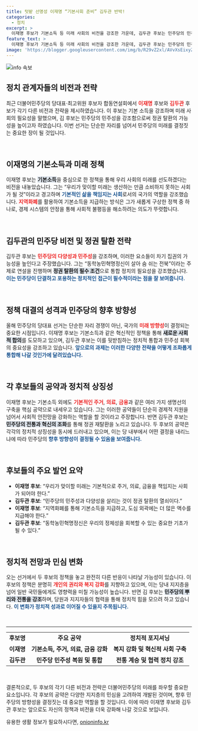 ```yaml
---
title: 텃밭 선명성 이재명 “기본사회 준비” 김두관 반박!
categories:
  - 정치
excerpt: >
  이재명 후보가 기본소득 등 미래 사회의 비전을 강조한 가운데, 김두관 후보는 민주당의 민주성 회복이 정권 탈환의 열쇠라고 주장했다. 두 후보의 팽팽한 대결 속에 민주당의 미래가 걸린 경쟁이 치열해지고 있다.
feature_text: >
  이재명 후보가 기본소득 등 미래 사회의 비전을 강조한 가운데, 김두관 후보는 민주당의 민주성 회복이 정권 탈환의 열쇠라고 주장했다. 두 후보의 팽팽한 대결 속에 민주당의 미래가 걸린 경쟁이 치열해지고 있다.
image: 'https://blogger.googleusercontent.com/img/b/R29vZ2xl/AVvXsEixyZcFfHzMRdzZMjFBmAUKJYCLCGyLL1o632UiGVXcaFdKo_bkvkuCioo0uUKlGfBVcT3P84aROyZIXSBEx3Aw5nCQ3pTgDom1WDC4m8eifvWiAmWEEVb4x6G_l8C0QH225ldMjyaFvpxGEBGNO37VmDTDMHGhJPq73UglMfDca1-0aw/s1600/blogspot.png'
---
```


<p><img src="https://blogger.googleusercontent.com/img/b/R29vZ2xl/AVvXsEixyZcFfHzMRdzZMjFBmAUKJYCLCGyLL1o632UiGVXcaFdKo_bkvkuCioo0uUKlGfBVcT3P84aROyZIXSBEx3Aw5nCQ3pTgDom1WDC4m8eifvWiAmWEEVb4x6G_l8C0QH225ldMjyaFvpxGEBGNO37VmDTDMHGhJPq73UglMfDca1-0aw/s1600/blogspot.png" alt="info 속보" /></p>

<h2 data-ke-size="size26">정치 관계자들의 비전과 전략</h2>

<p data-ke-size="size16">최근 더불어민주당의 당대표·최고위원 후보자 합동연설회에서 <b><span style="color: #ee2323;">이재명</span></b> 후보와 <b><span style="color: #ee2323;">김두관</span></b> 후보가 각기 다른 비전과 전략을 제시하였습니다. 이 후보는 기본 소득을 강조하며 미래 사회의 필요성을 말했으며, 김 후보는 민주당의 민주성을 강조함으로써 정권 탈환의 가능성을 높이고자 하였습니다. 이번 선거는 단순한 자리를 넘어서 민주당의 미래를 결정짓는 중요한 장이 될 것입니다. </p>

<p data-ke-size="size16">&nbsp;</p>

<h2 data-ke-size="size26">이재명의 기본소득과 미래 정책</h2>

<p data-ke-size="size16">이재명 후보는 <b><span style="background-color: #21538527;">기본소득</span></b>을 중심으로 한 정책을 통해 우리 사회의 미래를 선도하겠다는 비전을 내놓았습니다. 그는 “우리가 맞이할 미래는 생산하는 만큼 소비하지 못하는 사회가 될 것”이라고 경고하며 <b><span style="color: #1a5490;">기본적인 삶을 책임지는 사회</span></b>로서의 국가의 역할을 강조했습니다. <b><span style="color: #ee2323;">지역화폐</span></b>를 활용하여 기본소득을 지급하는 방식은 그가 새롭게 구상한 정책 중 하나로, 경제 시스템의 안정을 통해 사회적 불평등을 해소하려는 의도가 뚜렷합니다.</p>

<p data-ke-size="size16">&nbsp;</p>

<h2 data-ke-size="size26">김두관의 민주당 비전 및 정권 탈환 전략</h2>

<p data-ke-size="size16">김두관 후보는 <b><span style="color: #ee2323;">민주당의 다양성과 민주성</span></b>을 강조하며, 이러한 요소들이 차기 집권의 가능성을 높인다고 주장했습니다. 그는 “동학농민혁명정신이 살아 숨 쉬는 전북”이라는 주제로 연설을 진행하며 <b><span style="background-color: #21538527;">정권 탈환의 필수 조건</span></b>으로 통합 정치의 필요성을 강조했습니다. <b><span style="color: #1a5490;">이는 민주당이 단결하고 포용하는 정치적인 접근이 필수적이라는 점을 잘 보여줍니다.</span></b></p>

<p data-ke-size="size16">&nbsp;</p>

<h2 data-ke-size="size26">정책 대결의 성격과 민주당의 향후 방향성</h2>

<p data-ke-size="size16">올해 민주당의 당대표 선거는 단순한 자리 경쟁이 아닌, 국가의 <b><span style="color: #ee2323;">미래 방향성</span></b>이 결정되는 중요한 시점입니다. 이재명 후보는 기본소득과 같은 혁신적인 정책을 통해 <b><span style="background-color: #21538527;">새로운 사회적 합의</span></b>를 도모하고 있으며, 김두관 후보는 이를 뒷받침하는 정치적 통합과 민주성 회복의 중요성을 강조하고 있습니다. <b><span style="color: #1a5490;">앞으로의 과제는 이러한 다양한 전략을 어떻게 조화롭게 통합해 나갈 것인가에 달려있습니다.</span></b></p>

<p data-ke-size="size16">&nbsp;</p>

<h2 data-ke-size="size26">각 후보들의 공약과 정치적 상징성</h2>

<p data-ke-size="size16">이재명 후보는 기본소득 외에도 <b><span style="color: #ee2323;">기본적인 주거</span></b>, <b><span style="color: #ee2323;">의료</span></b>, <b><span style="color: #ee2323;">금융</span></b>과 같은 여러 가지 생명선의 구축을 핵심 공약으로 내세우고 있습니다. 그는 이러한 공약들이 단순히 경제적 지원을 넘어서 사회적 안전망을 강화하는 역할을 할 것이라고 주장합니다. 반면 김두관 후보는 <b><span style="background-color: #21538527;">민주당의 전통과 혁신의 조화</span></b>를 통해 정권 재탈환을 노리고 있습니다. 두 후보의 공약은 각각의 정치적 상징성을 동시에 드러내고 있으며, 이는 당 내부에서 어떤 결정을 내리느냐에 따라 민주당의 <b><span style="color: #1a5490;">향후 방향성이 결정될 수 있음을 보여줍니다.</span></b></p>

<p data-ke-size="size16">&nbsp;</p>

<h2 data-ke-size="size26">후보들의 주요 발언 요약</h2>

<ul>
    <li><b>이재명 후보</b>: “우리가 맞이할 미래는 기본적으로 주거, 의료, 금융을 책임지는 사회가 되어야 한다.”</li>
    <li><b>김두관 후보</b>: “민주당의 민주성과 다양성을 살리는 것이 정권 탈환의 열쇠이다.”</li>
    <li><b>이재명 후보</b>: “지역화폐를 통해 기본소득을 지급하고, 도심 외곽에는 더 많은 액수를 지급해야 한다.” </li>
    <li><b>김두관 후보</b>: “동학농민혁명정신은 우리의 정체성을 회복할 수 있는 중요한 기초가 될 수 있다.”</li>
</ul>

<p data-ke-size="size16">&nbsp;</p>

<h2 data-ke-size="size26">정치적 전망과 민심 변화</h2>

<p data-ke-size="size16">오는 선거에서 두 후보의 정책을 놓고 완전히 다른 반응이 나타날 가능성이 있습니다. 이 후보의 정책은 분명히 <b><span style="color: #ee2323;">개인의 권리와 복지 강화</span></b>를 지향하고 있으며, 이는 당내 지지층을 넘어 일반 국민들에게도 영향력을 미칠 가능성이 높습니다. 반면 김 후보는 <b><span style="background-color: #21538527;">민주당의 뿌리와 전통을 강조</span></b>하며, 당원과 지지자들의 협력을 통해 정치적 힘을 모으려 하고 있습니다. <b><span style="color: #1a5490;">이 변화가 정치적 성과로 이어질 수 있을지 주목됩니다.</span></b></p>

<p data-ke-size="size16">&nbsp;</p>

<hr />

<table style="width: 100%; border-collapse: collapse; margin-top: 10px;">
    <tr>
        <td style="text-align: center; height: 17px;"><b>후보명</b></td>
        <td style="text-align: center; height: 17px;"><b>주요 공약</b></td>
        <td style="text-align: center; height: 17px;"><b>정치적 포지셔닝</b></td>
    </tr>
    <tr>
        <td style="text-align: center; height: 17px;"><b>이재명</b></td>
        <td style="text-align: center; height: 17px;"><b>기본소득, 주거, 의료, 금융 강화</b></td>
        <td style="text-align: center; height: 17px;"><b>복지 강화 및 혁신적 사회 구축</b></td>
    </tr>
    <tr>
        <td style="text-align: center; height: 17px;"><b>김두관</b></td>
        <td style="text-align: center; height: 17px;"><b>민주당 민주성 복원 및 통합</b></td>
        <td style="text-align: center; height: 17px;"><b>전통 계승 및 협력 정치 강조</b></td>
    </tr>
</table>

<p data-ke-size="size16">&nbsp;</p> 

<p data-ke-size="size16">결론적으로, 두 후보의 각기 다른 비전과 전략은 더불어민주당의 미래를 좌우할 중요한 요소입니다. 각 후보의 공약은 다양한 지지층의 민심을 고려하여 개발된 것이며, 향후 민주당의 방향성을 결정짓는 데 중요한 역할을 할 것입니다. 이에 따라 이재명 후보와 김두관 후보는 앞으로도 자신의 정책과 비전을 더욱 강화해 나갈 것으로 보입니다.</p>
유용한 생활 정보가 필요하시다면, <a href="https://onioninfo.kr" rel="dofollow">onioninfo.kr</a>


